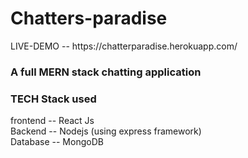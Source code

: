 <h1> Chatters-paradise </h1/<br/>
LIVE-DEMO -- https://chatterparadise.herokuapp.com/

<h3> A full MERN stack chatting application </h3>
<h3>TECH Stack used</h3>
frontend -- React Js <br/>
Backend -- Nodejs (using express framework)<br/>
Database -- MongoDB 
